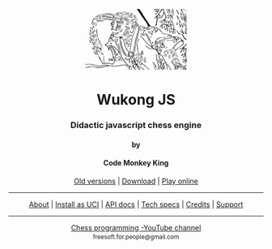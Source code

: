<p align="center">
  <img src="logo/LOGO.png">
</p>

<h1 align="center">Wukong JS</h1>
<h3 align="center">Didactic javascript chess engine</h3>
<h4 align="center">by</h4>
<h4 align="center">Code Monkey King</h4>
<p align="center">
  <a href="https://github.com/maksimKorzh/wukongJS/raw/main/releases">Old versions</a> |
  <a href="https://github.com/maksimKorzh/wukongJS/raw/main/releases/WukongJS_v1.4.zip">Download</a> |
  <a class="btn btn-success" href="https://maksimkorzh.github.io/wukongJS/wukong.html">Play online</a>
</p>
<hr>
<p align="center">
  <a href="https://github.com/maksimKorzh/wukongJS/blob/main/docs/ABOUT.MD">About</a> |
  <a href="https://github.com/maksimKorzh/wukongJS/blob/main/docs/UCI.MD">Install as UCI</a> |
  <a href="https://github.com/maksimKorzh/wukongJS/blob/main/docs/API.MD">API docs</a> |
  <a href="https://github.com/maksimKorzh/wukongJS/blob/main/docs/SPECS.MD">Tech specs</a> |
  <a href="https://github.com/maksimKorzh/wukongJS/blob/main/docs/CREDITS.MD">Credits</a> |
  <a href="https://github.com/maksimKorzh/wukongJS/issues">Support</a>
</p>
<hr>
<p align="center">
  <a href="https://www.youtube.com/channel/UCB9-prLkPwgvlKKqDgXhsMQ/playlists">Chess programming -YouTube channel</a><br>
  <small>freesoft.for.people@gmail.com</small>
</p>



 


